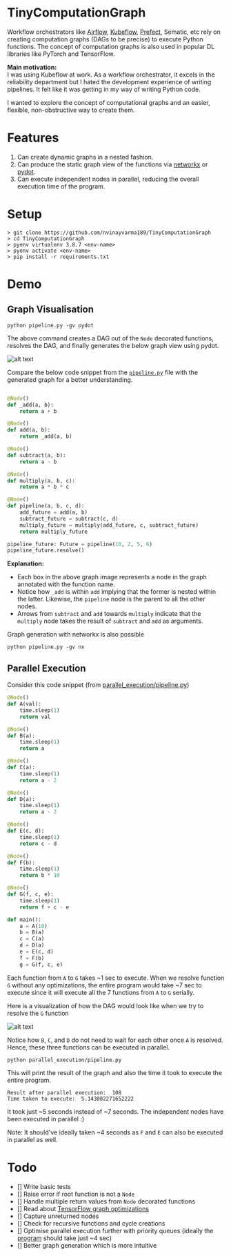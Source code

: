 # TinyComputationGraph
Workflow orchestrators like [Airflow](https://airflow.apache.org/), [Kubeflow](https://www.kubeflow.org/), [Prefect](https://www.prefect.io/), Sematic, etc rely on creating computation graphs (DAGs to be precise) to execute Python functions. The concept of computation graphs is also used in popular DL libraries like PyTorch and TensorFlow.


**Main motivation:**  
I was using Kubeflow at work. As a workflow orchestrator, it excels in the reliability department but I hated the development experience of writing pipelines. It felt like it was getting in my way of writing Python code.

I wanted to explore the concept of computational graphs and an easier, flexible, non-obstructive way to create them.

# Features
1. Can create dynamic graphs in a nested fashion.
2. Can produce the static graph view of the functions via [networkx](https://networkx.org/documentation/stable/tutorial.html) or [pydot](https://github.com/pydot/pydot).
3. Can execute independent nodes in parallel, reducing the overall execution time of the program.

# Setup

```
> git clone https://github.com/nvinayvarma189/TinyComputationGraph
> cd TinyComputationGraph
> pyenv virtualenv 3.8.7 <env-name>
> pyenv activate <env-name>
> pip install -r requirements.txt
```

# Demo
## Graph Visualisation

```
python pipeline.py -gv pydot
```
The above command creates a DAG out of the `Node` decorated functions, resolves the DAG, and finally generates the below graph view using pydot.

![alt text](images/pydot_graph.png "Static Graph View")

Compare the below code snippet from the [`pipeline.py`](pipeline.py) file with the generated graph for a better understanding.

```python

@Node()
def _add(a, b):
    return a + b

@Node()
def add(a, b):
    return _add(a, b)

@Node()
def subtract(a, b):
    return a - b

@Node()
def multiply(a, b, c):
    return a * b * c

@Node()
def pipeline(a, b, c, d):
    add_future = add(a, b)
    subtract_future = subtract(c, d)
    multiply_future = multiply(add_future, c, subtract_future)
    return multiply_future

pipeline_future: Future = pipeline(10, 2, 5, 6)
pipeline_future.resolve()
```
**Explanation:**  
- Each box in the above graph image represents a node in the graph annotated with the function name. 
- Notice how `_add` is within `add` implying that the former is nested within the latter. Likewise, the `pipeline` node is the parent to all the other nodes. 
- Arrows from `subtract` and `add` towards `multiply` indicate that the `multiply` node takes the result of `subtract` and `add` as arguments.

Graph generation with networkx is also possible
```
python pipeline.py -gv nx
```

## Parallel Execution

Consider this code snippet (from [parallel_execution/pipeline.py](parallel_execution/pipeline.py))
```python
@Node()
def A(val):
    time.sleep(1)
    return val

@Node()
def B(a):
    time.sleep(1)
    return a

@Node()
def C(a):
    time.sleep(1)
    return a - 2

@Node()
def D(a):
    time.sleep(1)
    return a - 2

@Node()
def E(c, d):
    time.sleep(1)
    return c - d

@Node()
def F(b):
    time.sleep(1)
    return b * 10

@Node()
def G(f, c, e):
    time.sleep(1)
    return f + c - e

def main():
    a = A(10)
    b = B(a)
    c = C(a)
    d = D(a)
    e = E(c, d)
    f = F(b)
    g = G(f, c, e)
```
Each function from `A` to `G` takes ~1 sec to execute. When we resolve function `G` without any optimizations, the entire program would take ~7 sec to execute since it will execute all the 7 functions from `A` to `G` serially.

Here is a visualization of how the DAG would look like when we try to resolve the `G` function

![alt text](images/parallel_execution_demo.png "Static Graph View")

Notice how `B`, `C`, and `D` do not need to wait for each other once `A` is resolved. Hence, these three functions can be executed in parallel.

```
python parallel_execution/pipeline.py
```
This will print the result of the graph and also the time it took to execute the entire program. 
```
Result after parallel execution:  108
Time taken to execute:  5.143002271652222
```
It took just ~5 seconds instead of ~7 seconds. The independent nodes have been executed in parallel :)

Note: It should've ideally taken ~4 seconds as `F` and `E` can also be executed in parallel as well.

# Todo

- [] Write basic tests
- [] Raise error if root function is not a `Node`
- [] Handle multiple return values from `Node` decorated functions
- [] Read about [TensorFlow graph optimizations](https://jonathan-hui.medium.com/tensorflow-eager-execution-v-s-graph-tf-function-6edaa870b1f1)
- [] Capture unreturned nodes
- [] Check for recursive functions and cycle creations
- [] Optimise parallel execution further with priority queues (ideally the [program](parallel_execution/pipeline.py) should take just ~4 sec)
- [] Better graph generation which is more intuitive